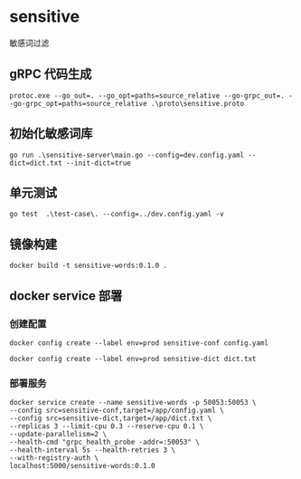 # sensitive
敏感词过滤

## gRPC 代码生成
```
protoc.exe --go_out=. --go_opt=paths=source_relative --go-grpc_out=. --go-grpc_opt=paths=source_relative .\proto\sensitive.proto
```

## 初始化敏感词库
```
go run .\sensitive-server\main.go --config=dev.config.yaml --dict=dict.txt --init-dict=true
```


## 单元测试
```
go test  .\test-case\. --config=../dev.config.yaml -v
```

## 镜像构建
```
docker build -t sensitive-words:0.1.0 .
```

## docker service 部署

### 创建配置
```
docker config create --label env=prod sensitive-conf config.yaml

docker config create --label env=prod sensitive-dict dict.txt
```


### 部署服务
```
docker service create --name sensitive-words -p 50053:50053 \
--config src=sensitive-conf,target=/app/config.yaml \
--config src=sensitive-dict,target=/app/dict.txt \
--replicas 3 --limit-cpu 0.3 --reserve-cpu 0.1 \
--update-parallelism=2 \
--health-cmd "grpc_health_probe -addr=:50053" \
--health-interval 5s --health-retries 3 \
--with-registry-auth \
localhost:5000/sensitive-words:0.1.0
```